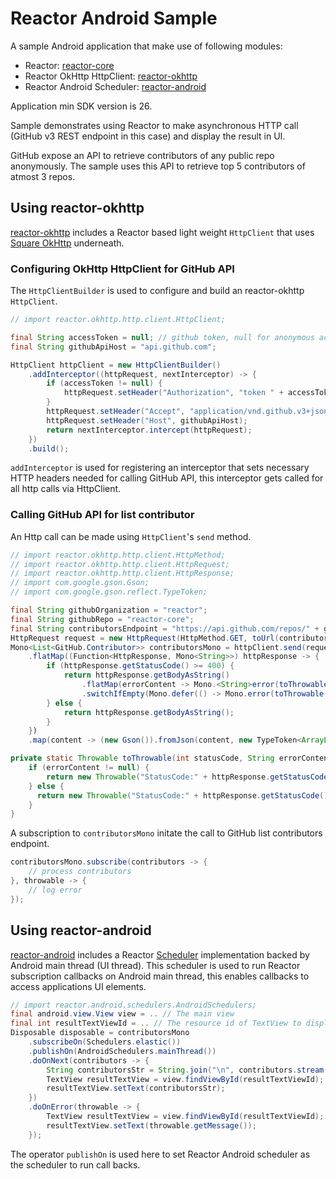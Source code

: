 # Reactor Android Sample

A sample Android application that make use of following modules:

- Reactor: [reactor-core](https://github.com/reactor/reactor-core)
- Reactor OkHttp HttpClient: [reactor-okhttp](https://github.com/anuchandy/reactor-okhttp)
- Reactor Android Scheduler: [reactor-android](https://github.com/anuchandy/reactor-android)

Application min SDK version is 26.

Sample demonstrates using Reactor to make asynchronous HTTP call (GitHub v3 REST endpoint in this case) and display the result in UI.
 
GitHub expose an API to retrieve contributors of any public repo anonymously. The sample uses this API to retrieve top 5 contributors of atmost 3 repos.

## Using reactor-okhttp

[reactor-okhttp](https://github.com/anuchandy/reactor-okhttp) includes a Reactor based light weight `HttpClient` that uses [Square OkHttp](https://github.com/square/okhttp) underneath.

### Configuring OkHttp HttpClient for GitHub API

The `HttpClientBuilder` is used to configure and build an reactor-okhttp `HttpClient`.

```java
// import reactor.okhttp.http.client.HttpClient;

final String accessToken = null; // github token, null for anonymous access.
final String githubApiHost = "api.github.com";

HttpClient httpClient = new HttpClientBuilder()
    .addInterceptor((httpRequest, nextInterceptor) -> {
        if (accessToken != null) {
            httpRequest.setHeader("Authorization", "token " + accessToken);
        }
        httpRequest.setHeader("Accept", "application/vnd.github.v3+json");
        httpRequest.setHeader("Host", githubApiHost);
        return nextInterceptor.intercept(httpRequest);
    })
    .build();
```

`addInterceptor` is used for registering an interceptor that sets necessary HTTP headers needed for calling GitHub API, this interceptor gets called for all http calls via HttpClient.


### Calling GitHub API for list contributor

An Http call can be made using `HttpClient`'s `send` method.

```java
// import reactor.okhttp.http.client.HttpMethod;
// import reactor.okhttp.http.client.HttpRequest;
// import reactor.okhttp.http.client.HttpResponse;
// import com.google.gson.Gson;
// import com.google.gson.reflect.TypeToken;

final String githubOrganization = "reactor";
final String githubRepo = "reactor-core";
final String contributorsEndpoint = "https://api.github.com/repos/" + githubOrganization + "/" + githubRepo + "/contributors";
HttpRequest request = new HttpRequest(HttpMethod.GET, toUrl(contributorsEndpoint)));
Mono<List<GitHub.Contributor>> contributorsMono = httpClient.send(request)
    .flatMap((Function<HttpResponse, Mono<String>>) httpResponse -> {
        if (httpResponse.getStatusCode() >= 400) {
            return httpResponse.getBodyAsString()
                .flatMap(errorContent -> Mono.<String>error(toThrowable(httpResponse.getStatusCode(), errorContent)))
                .switchIfEmpty(Mono.defer(() -> Mono.error(toThrowable(httpResponse.getStatusCode(), null)))));
        } else {
            return httpResponse.getBodyAsString();
        }
    })
    .map(content -> (new Gson()).fromJson(content, new TypeToken<ArrayList<Contributor>>(){}.getType()));

private static Throwable toThrowable(int statusCode, String errorContent) {
    if (errorContent != null) {
        return new Throwable("StatusCode:" + httpResponse.getStatusCode() + " Content: " + errorContent);
    } else {
      return new Throwable("StatusCode:" + httpResponse.getStatusCode());
    }
}
```

A subscription to `contributorsMono` initate the call to GitHub list contributors endpoint.

```java
contributorsMono.subscribe(contributors -> {
    // process contributors
}, throwable -> {
    // log error
});
```

## Using reactor-android

[reactor-android](https://github.com/anuchandy/reactor-android) includes a Reactor [Scheduler](https://projectreactor.io/docs/core/release/api/reactor/core/scheduler/Scheduler.html) implementation backed by Android main thread (UI thread). This scheduler is used to run Reactor subscription callbacks on Android main thread, this enables callbacks to access applications UI elements.

```java
// import reactor.android.schedulers.AndroidSchedulers;
final android.view.View view = .. // The main view
final int resultTextViewId = .. // The resource id of TextView to display result
Disposable disposable = contributorsMono
    .subscribeOn(Schedulers.elastic())
    .publishOn(AndroidSchedulers.mainThread())
    .doOnNext(contributors -> {
        String contributorsStr = String.join("\n", contributors.stream().map(c -> c.getLogin()).collect(Collectors.toList()));
        TextView resultTextView = view.findViewById(resultTextViewId);
        resultTextView.setText(contributorsStr);
    })
    .doOnError(throwable -> {
        TextView resultTextView = view.findViewById(resultTextViewId);
        resultTextView.setText(throwable.getMessage());
    });
```

The operator `publishOn` is used here to set Reactor Android scheduler as the scheduler to run call backs.